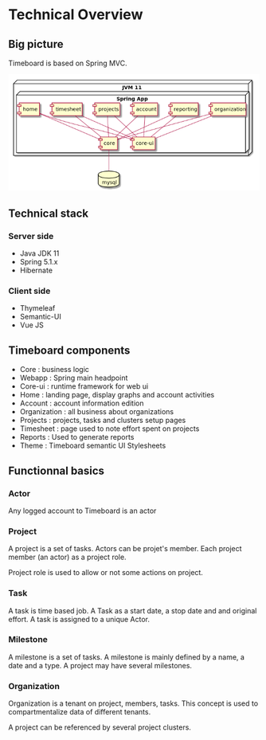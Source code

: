 # Technical Overview


## Big picture

Timeboard is based on Spring MVC.

![alt text](images/deployment.png "Login form UI")


## Technical stack

### Server side

- Java JDK 11
- Spring 5.1.x
- Hibernate

### Client side 

- Thymeleaf
- Semantic-UI
- Vue JS


## Timeboard components

- Core : business logic
- Webapp : Spring main headpoint 
- Core-ui : runtime framework for web ui
- Home : landing page, display graphs and account activities
- Account : account information edition
- Organization : all business about organizations
- Projects : projects, tasks and clusters setup pages
- Timesheet : page used to note effort spent on projects
- Reports : Used to generate reports
- Theme : Timeboard semantic UI Stylesheets


## Functionnal basics

### Actor

Any logged account to Timeboard is an actor

### Project

A project is a set of tasks. Actors can be projet's member.
Each project member (an actor) as a project role.

Project role is used to allow or not some actions on project.

### Task

A task is time based job. A Task as a start date, a stop date and and original effort.
A task is assigned to a unique Actor.

### Milestone

A milestone is a set of tasks. A milestone is mainly defined by a name, a date and a type.
A project may have several milestones.

### Organization

Organization is a tenant on project, members, tasks. This concept is used to compartmentalize data of different tenants.

A project can be referenced by several project clusters.

